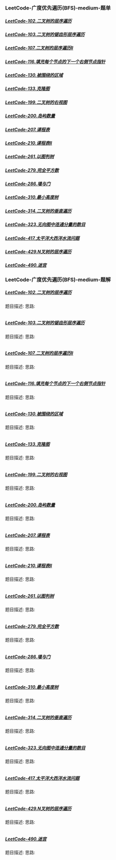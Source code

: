 ### <a id="_link_click_group">LeetCode-广度优先遍历(BFS)-medium-题单</a>
##### [LeetCode-102.二叉树的层序遍历](#_id102)
##### [LeetCode-103.二叉树的锯齿形层序遍历](#_id103)
##### [LeetCode-107.二叉树的层序遍历II](#_id107)
##### [LeetCode-116.填充每个节点的下一个右侧节点指针](#_id116)
##### [LeetCode-130.被围绕的区域](#_id130)
##### [LeetCode-133.克隆图](#_id133)
##### [LeetCode-199.二叉树的右视图](#_id199)
##### [LeetCode-200.岛屿数量](#_id200)
##### [LeetCode-207.课程表](#_id207)
##### [LeetCode-210.课程表II](#_id210)
##### [LeetCode-261.以图判树](#_id261)
##### [LeetCode-279.完全平方数](#_id279)
##### [LeetCode-286.墙与门](#_id286)
##### [LeetCode-310.最小高度树](#_id310)
##### [LeetCode-314.二叉树的垂直遍历](#_id314)
##### [LeetCode-323.无向图中连通分量的数目](#_id323)
##### [LeetCode-417.太平洋大西洋水流问题](#_id417)
##### [LeetCode-429.N叉树的层序遍历](#_id429)
##### [LeetCode-490.迷宫](#_id490)

### LeetCode-广度优先遍历(BFS)-medium-题解
##### <a id="_id102">[LeetCode-102.二叉树的层序遍历](#_link_click_group)</a>
题目描述:
思路:
```

```
##### <a id="_id103">[LeetCode-103.二叉树的锯齿形层序遍历](#_link_click_group)</a>
题目描述:
思路:
```

```
##### <a id="_id107">[LeetCode-107.二叉树的层序遍历II](#_link_click_group)</a>
题目描述:
思路:
```

```
##### <a id="_id116">[LeetCode-116.填充每个节点的下一个右侧节点指针](#_link_click_group)</a>
题目描述:
思路:
```

```
##### <a id="_id130">[LeetCode-130.被围绕的区域](#_link_click_group)</a>
题目描述:
思路:
```

```
##### <a id="_id133">[LeetCode-133.克隆图](#_link_click_group)</a>
题目描述:
思路:
```

```
##### <a id="_id199">[LeetCode-199.二叉树的右视图](#_link_click_group)</a>
题目描述:
思路:
```

```
##### <a id="_id200">[LeetCode-200.岛屿数量](#_link_click_group)</a>
题目描述:
思路:
```

```
##### <a id="_id207">[LeetCode-207.课程表](#_link_click_group)</a>
题目描述:
思路:
```

```
##### <a id="_id210">[LeetCode-210.课程表II](#_link_click_group)</a>
题目描述:
思路:
```

```
##### <a id="_id261">[LeetCode-261.以图判树](#_link_click_group)</a>
题目描述:
思路:
```

```
##### <a id="_id279">[LeetCode-279.完全平方数](#_link_click_group)</a>
题目描述:
思路:
```

```
##### <a id="_id286">[LeetCode-286.墙与门](#_link_click_group)</a>
题目描述:
思路:
```

```
##### <a id="_id310">[LeetCode-310.最小高度树](#_link_click_group)</a>
题目描述:
思路:
```

```
##### <a id="_id314">[LeetCode-314.二叉树的垂直遍历](#_link_click_group)</a>
题目描述:
思路:
```

```
##### <a id="_id323">[LeetCode-323.无向图中连通分量的数目](#_link_click_group)</a>
题目描述:
思路:
```

```
##### <a id="_id417">[LeetCode-417.太平洋大西洋水流问题](#_link_click_group)</a>
题目描述:
思路:
```

```
##### <a id="_id429">[LeetCode-429.N叉树的层序遍历](#_link_click_group)</a>
题目描述:
思路:
```

```
##### <a id="_id490">[LeetCode-490.迷宫](#_link_click_group)</a>
题目描述:
思路:
```

```
